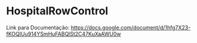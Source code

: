 # HospitalRowControl

Link para Documentação:  https://docs.google.com/document/d/1hfg7X23-fKOQIUu914YSmHuFABQlSt2C47KuXaAWU0w
